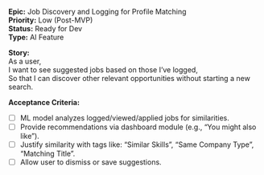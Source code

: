 **Epic:** Job Discovery and Logging for Profile Matching  
**Priority:** Low (Post-MVP)  
**Status:** Ready for Dev  
**Type:** AI Feature  

**Story:**  
As a user,  
I want to see suggested jobs based on those I’ve logged,  
So that I can discover other relevant opportunities without starting a new search.

**Acceptance Criteria:**
- [ ] ML model analyzes logged/viewed/applied jobs for similarities.
- [ ] Provide recommendations via dashboard module (e.g., “You might also like”).
- [ ] Justify similarity with tags like: “Similar Skills”, “Same Company Type”, “Matching Title”.
- [ ] Allow user to dismiss or save suggestions.